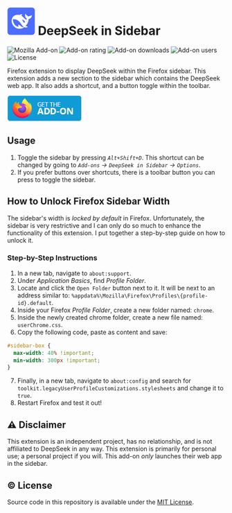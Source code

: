 # <img src="src/icons/deepseek.png" width="64" height="64" /> DeepSeek in Sidebar

![Mozilla Add-on](https://img.shields.io/amo/v/{28b7b9b8-aab9-4034-8628-26d955bf7713})
![Add-on rating](https://img.shields.io/amo/rating/{28b7b9b8-aab9-4034-8628-26d955bf7713})
![Add-on downloads](https://img.shields.io/amo/dw/{28b7b9b8-aab9-4034-8628-26d955bf7713})
![Add-on users](https://img.shields.io/amo/users/{28b7b9b8-aab9-4034-8628-26d955bf7713})
![License](https://img.shields.io/github/license/NotiLo-A/firefox-deepseek-in-sidebar)

Firefox extension to display DeepSeek within the Firefox sidebar. This extension adds a new section to the sidebar which contains the DeepSeek web app. It also adds a shortcut, and a button toggle within the toolbar.

[![Get the Addon](https://raw.githubusercontent.com/semanticdata/text-revealer-firefox-extension/master/firefox.png)](https://addons.mozilla.org/en-US/firefox/addon/chatgpt-in-sidebar/)

## Usage

1. Toggle the sidebar by pressing _`Alt+Shift+D`_. This shortcut can be changed by going to _`Add-ons` → `DeepSeek in Sidebar` → `Options`_.
2. If you prefer buttons over shortcuts, there is a toolbar button you can press to toggle the sidebar.

## How to Unlock Firefox Sidebar Width

The sidebar's width is _locked by default_ in Firefox. Unfortunately, the sidebar is very restrictive and I can only do so much to enhance the functionality of this extension. I put together a step-by-step guide on how to unlock it.

### Step-by-Step Instructions

1. In a new tab, navigate to `about:support`.
2. Under _Application Basics_, find _Profile Folder_.
3. Locate and click the `Open Folder` button next to it. It will be next to an address similar to: `%appdata%\Mozilla\Firefox\Profiles\{profile-id}.default`.
4. Inside your Firefox _Profile Folder_, create a new folder named: `chrome`.
5. Inside the newly created chrome folder, create a new file named: `userChrome.css`.
6. Copy the following code, paste as content and save:

```css
#sidebar-box {
  max-width: 40% !important;
  min-width: 300px !important;
}
```

7. Finally, in a new tab, navigate to `about:config` and search for `toolkit.legacyUserProfileCustomizations.stylesheets` and change it to `true`.
8. Restart Firefox and test it out!

## ⚠ Disclaimer

This extension is an independent project, has no relationship, and is not affiliated to DeepSeek in any way. This extension is primarily for personal use; a personal project if you will. This add-on <i>only</i> launches their web app in the sidebar.

## © License

Source code in this repository is available under the [MIT License](LICENSE).
